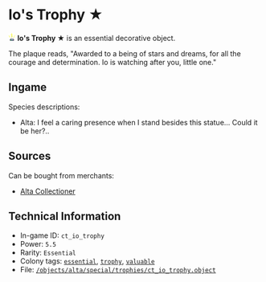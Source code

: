 # Io's Trophy ★

<img src="https://raw.githubusercontent.com/Ceterai/Enternia/main/objects/alta/special/trophies/ct_io_trophy.png" alt="Io's Trophy ★ icon" loading="lazy" height=16px width="auto" /> **Io's Trophy ★** is an essential decorative object.

The plaque reads, "Awarded to a being of stars and dreams, for all the courage and determination. Io is watching after you, little one."

## Ingame

Species descriptions:

- Alta: I feel a caring presence when I stand besides this statue... Could it be her?..

## Sources

Can be bought from merchants:

- [Alta Collectioner](https://ceterai.github.io/MyEnternia/Wiki/AltaCollectioner)

## Technical Information

- In-game ID: `ct_io_trophy`
- Power: `5.5`
- Rarity: `Essential`
- Colony tags: [`essential`](https://ceterai.github.io/MyEnternia/Wiki/Tags/Essential), [`trophy`](https://ceterai.github.io/MyEnternia/Wiki/Tags/Trophy), [`valuable`](https://ceterai.github.io/MyEnternia/Wiki/Tags/Valuable)
- File: [`/objects/alta/special/trophies/ct_io_trophy.object`](https://github.com/Ceterai/Enternia/blob/main/objects/alta/special/trophies/ct_io_trophy.object)
